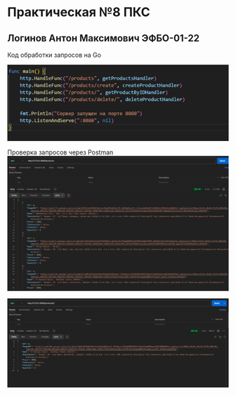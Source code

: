 # Практическая №8 ПКС
## Логинов Антон Максимович ЭФБО-01-22

Код обработки запросов на Go


![alt text](assets/images/image8-1.png)

Проверка запросов через Postman
![alt text](assets/images/image8-2.png)

![alt text](assets/images/image8-3.png)
